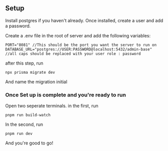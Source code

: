 ## Setup

Install postgres if you haven't already. Once installed, create a user and add a password.

Create a .env file in the root of server and add the following variables:

```
PORT="8081" //This should be the port you want the server to run on
DATABASE_URL="postgres://USER:PASSWORD@localhost:5432/admin-base" //all caps should be replaced with your user role : password
```

after this step, run

`npx prisma migrate dev`

And name the migration initial

### Once Set up is complete and you're ready to run

Open two seperate terminals. in the first, run

`pnpm run build-watch`

In the second, run

`pnpm run dev`

And you're good to go!
